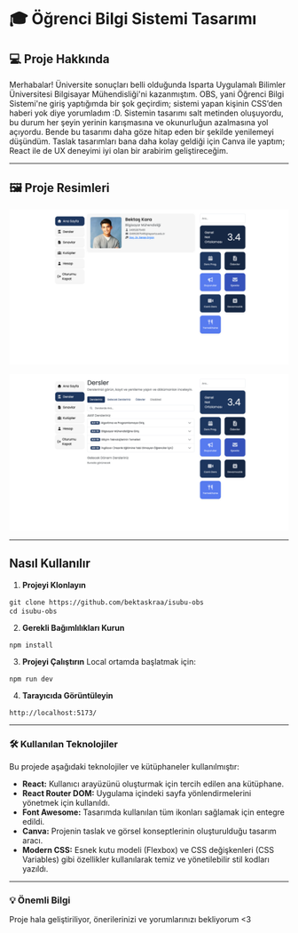 # 🎓 Öğrenci Bilgi Sistemi Tasarımı

## 💻 Proje Hakkında
Merhabalar! Üniversite sonuçları belli olduğunda Isparta Uygulamalı Bilimler Üniversitesi Bilgisayar Mühendisliği'ni kazanmıştım. OBS, yani Öğrenci Bilgi Sistemi'ne giriş yaptığımda bir şok geçirdim; sistemi yapan kişinin CSS’den haberi yok diye yorumladım :D. Sistemin tasarımı salt metinden oluşuyordu, bu durum her şeyin yerinin karışmasına ve okunurluğun azalmasına yol açıyordu. Bende bu tasarımı daha göze hitap eden bir şekilde yenilemeyi düşündüm. Taslak tasarımları bana daha kolay geldiği için Canva ile yaptım; React ile de UX deneyimi iyi olan bir arabirim geliştireceğim.

---

## 🖼️ Proje Resimleri
![OBS Anasayfa](./README_SOURCE/home-page.png)

![OBS Dersler](./README_SOURCE/lessons-page.png)

---
## Nasıl Kullanılır

1. **Projeyi Klonlayın**
```
git clone https://github.com/bektaskraa/isubu-obs
cd isubu-obs
```

2. **Gerekli Bağımlılıkları Kurun**

```
npm install
```

3. **Projeyi Çalıştırın**
   Local ortamda başlatmak için:

```
npm run dev
```


4. **Tarayıcıda Görüntüleyin**

```
http://localhost:5173/
```

---

### 🛠️ Kullanılan Teknolojiler

Bu projede aşağıdaki teknolojiler ve kütüphaneler kullanılmıştır:

* **React:** Kullanıcı arayüzünü oluşturmak için tercih edilen ana kütüphane.
* **React Router DOM:** Uygulama içindeki sayfa yönlendirmelerini yönetmek için kullanıldı.
* **Font Awesome:** Tasarımda kullanılan tüm ikonları sağlamak için entegre edildi.
* **Canva:** Projenin taslak ve görsel konseptlerinin oluşturulduğu tasarım aracı.
* **Modern CSS:** Esnek kutu modeli (Flexbox) ve CSS değişkenleri (CSS Variables) gibi özellikler kullanılarak temiz ve yönetilebilir stil kodları yazıldı.

---

### 💡 Önemli Bilgi
Proje hala geliştiriliyor, önerilerinizi ve yorumlarınızı bekliyorum <3
